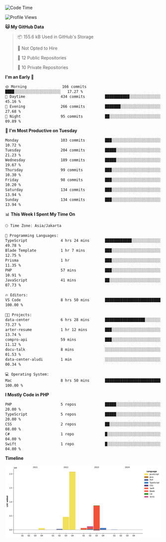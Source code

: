 <!--START_SECTION:waka-->
![Code Time](http://img.shields.io/badge/Code%20Time-381%20hrs%205%20mins-blue)

![Profile Views](http://img.shields.io/badge/Profile%20Views-0-blue)

**🐱 My GitHub Data** 

> 📦 155.6 kB Used in GitHub's Storage 
 > 
> 🚫 Not Opted to Hire
 > 
> 📜 12 Public Repositories 
 > 
> 🔑 10 Private Repositories 
 > 
**I'm an Early 🐤** 

```text
🌞 Morning                166 commits         ████░░░░░░░░░░░░░░░░░░░░░   17.27 % 
🌆 Daytime                434 commits         ███████████░░░░░░░░░░░░░░   45.16 % 
🌃 Evening                266 commits         ███████░░░░░░░░░░░░░░░░░░   27.68 % 
🌙 Night                  95 commits          ██░░░░░░░░░░░░░░░░░░░░░░░   09.89 % 
```
📅 **I'm Most Productive on Tuesday** 

```text
Monday                   103 commits         ███░░░░░░░░░░░░░░░░░░░░░░   10.72 % 
Tuesday                  204 commits         █████░░░░░░░░░░░░░░░░░░░░   21.23 % 
Wednesday                189 commits         █████░░░░░░░░░░░░░░░░░░░░   19.67 % 
Thursday                 99 commits          ███░░░░░░░░░░░░░░░░░░░░░░   10.30 % 
Friday                   98 commits          ███░░░░░░░░░░░░░░░░░░░░░░   10.20 % 
Saturday                 134 commits         ███░░░░░░░░░░░░░░░░░░░░░░   13.94 % 
Sunday                   134 commits         ███░░░░░░░░░░░░░░░░░░░░░░   13.94 % 
```


📊 **This Week I Spent My Time On** 

```text
🕑︎ Time Zone: Asia/Jakarta

💬 Programming Languages: 
TypeScript               4 hrs 24 mins       ████████████░░░░░░░░░░░░░   49.78 % 
Blade Template           1 hr 7 mins         ███░░░░░░░░░░░░░░░░░░░░░░   12.75 % 
Prisma                   1 hr                ███░░░░░░░░░░░░░░░░░░░░░░   11.35 % 
PHP                      57 mins             ███░░░░░░░░░░░░░░░░░░░░░░   10.91 % 
JavaScript               41 mins             ██░░░░░░░░░░░░░░░░░░░░░░░   07.73 % 

🔥 Editors: 
VS Code                  8 hrs 50 mins       █████████████████████████   100.00 % 

🐱‍💻 Projects: 
data-center              6 hrs 28 mins       ██████████████████░░░░░░░   73.27 % 
arter-resume             1 hr 12 mins        ███░░░░░░░░░░░░░░░░░░░░░░   13.74 % 
compro-api               59 mins             ███░░░░░░░░░░░░░░░░░░░░░░   11.12 % 
docu-talk                8 mins              ░░░░░░░░░░░░░░░░░░░░░░░░░   01.53 % 
data-center-aludi        1 min               ░░░░░░░░░░░░░░░░░░░░░░░░░   00.34 % 

💻 Operating System: 
Mac                      8 hrs 50 mins       █████████████████████████   100.00 % 
```

**I Mostly Code in PHP** 

```text
PHP                      5 repos             █████░░░░░░░░░░░░░░░░░░░░   20.00 % 
TypeScript               5 repos             █████░░░░░░░░░░░░░░░░░░░░   20.00 % 
CSS                      2 repos             ██░░░░░░░░░░░░░░░░░░░░░░░   08.00 % 
C#                       1 repo              █░░░░░░░░░░░░░░░░░░░░░░░░   04.00 % 
Swift                    1 repo              █░░░░░░░░░░░░░░░░░░░░░░░░   04.00 % 
```



**Timeline**

![Lines of Code chart](https://raw.githubusercontent.com/brstreet2/brstreet2/main/assets/bar_graph.png)


<!--END_SECTION:waka-->
